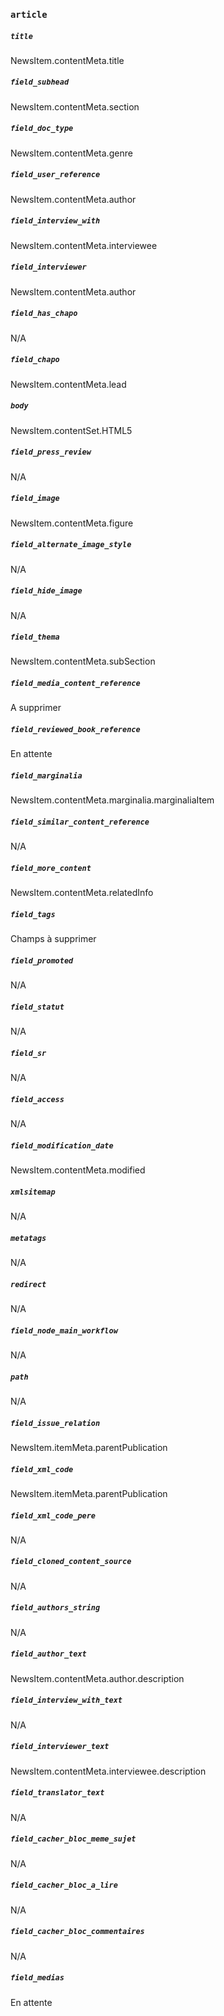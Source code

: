 ### `article`

##### `title`

NewsItem.contentMeta.title

##### `field_subhead`

NewsItem.contentMeta.section

##### `field_doc_type`

NewsItem.contentMeta.genre

##### `field_user_reference`

NewsItem.contentMeta.author

##### `field_interview_with`

NewsItem.contentMeta.interviewee

##### `field_interviewer`

NewsItem.contentMeta.author

##### `field_has_chapo`

N/A

##### `field_chapo`

NewsItem.contentMeta.lead

##### `body`

NewsItem.contentSet.HTML5

##### `field_press_review`

N/A

##### `field_image`

NewsItem.contentMeta.figure

##### `field_alternate_image_style`

N/A

##### `field_hide_image`

N/A

##### `field_thema`

NewsItem.contentMeta.subSection

##### `field_media_content_reference`

A supprimer

##### `field_reviewed_book_reference`

En attente

##### `field_marginalia`

NewsItem.contentMeta.marginalia.marginaliaItem

##### `field_similar_content_reference`

N/A

##### `field_more_content`

NewsItem.contentMeta.relatedInfo

##### `field_tags`

Champs à supprimer

##### `field_promoted`

N/A

##### `field_statut`

N/A

##### `field_sr`

N/A

##### `field_access`

N/A

##### `field_modification_date`

NewsItem.contentMeta.modified

##### `xmlsitemap`

N/A

##### `metatags`

N/A

##### `redirect`

N/A

##### `field_node_main_workflow`

N/A

##### `path`

N/A

##### `field_issue_relation`

NewsItem.itemMeta.parentPublication

##### `field_xml_code`

NewsItem.itemMeta.parentPublication

##### `field_xml_code_pere`

N/A

##### `field_cloned_content_source`

N/A

##### `field_authors_string`

N/A

##### `field_author_text`

NewsItem.contentMeta.author.description

##### `field_interview_with_text`

N/A

##### `field_interviewer_text`

NewsItem.contentMeta.interviewee.description

##### `field_translator_text`

N/A

##### `field_cacher_bloc_meme_sujet`

N/A

##### `field_cacher_bloc_a_lire`

N/A

##### `field_cacher_bloc_commentaires`

N/A

##### `field_medias`

En attente
